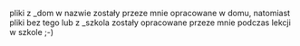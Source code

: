 pliki z _dom w nazwie zostały przeze mnie opracowane w domu, natomiast pliki bez tego lub z _szkola zostały opracowane przeze mnie podczas lekcji w szkole ;-)
